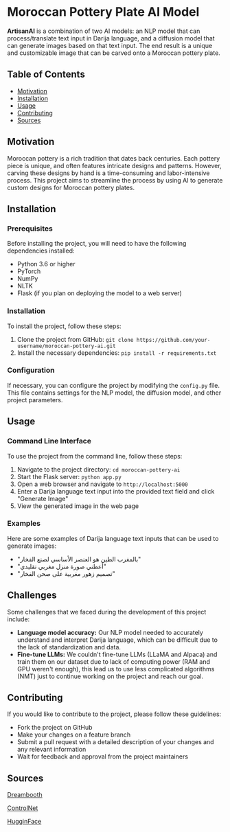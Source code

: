 
# Moroccan Pottery Plate AI Model

**ArtisanAI** is a combination of two AI models: an NLP model that can process/translate text input in Darija language, and a diffusion model that can generate images based on that text input. The end result is a unique and customizable image that can be carved onto a Moroccan pottery plate.

## Table of Contents

- [Motivation](#motivation)
- [Installation](#installation)
- [Usage](#usage)
- [Contributing](#contributing)
- [Sources](#sources)

## Motivation

Moroccan pottery is a rich tradition that dates back centuries. Each pottery piece is unique, and often features intricate designs and patterns. However, carving these designs by hand is a time-consuming and labor-intensive process. This project aims to streamline the process by using AI to generate custom designs for Moroccan pottery plates.

## Installation

### Prerequisites

Before installing the project, you will need to have the following dependencies installed:

- Python 3.6 or higher
- PyTorch
- NumPy
- NLTK
- Flask (if you plan on deploying the model to a web server)

### Installation

To install the project, follow these steps:

1. Clone the project from GitHub: `git clone https://github.com/your-username/moroccan-pottery-ai.git`
2. Install the necessary dependencies: `pip install -r requirements.txt`

### Configuration

If necessary, you can configure the project by modifying the `config.py` file. This file contains settings for the NLP model, the diffusion model, and other project parameters.

## Usage

### Command Line Interface

To use the project from the command line, follow these steps:

1. Navigate to the project directory: `cd moroccan-pottery-ai`
2. Start the Flask server: `python app.py`
3. Open a web browser and navigate to `http://localhost:5000`
4. Enter a Darija language text input into the provided text field and click "Generate Image"
5. View the generated image in the web page

### Examples

Here are some examples of Darija language text inputs that can be used to generate images:

- "بالمغرب الطين هو العنصر الأساسي لصنع الفخار"
- "أعطني صورة منزل مغربي تقليدي"
- "تصميم زهور مغربية على صحن الفخار"

## Challenges

Some challenges that we faced during the development of this project include:

- **Language model accuracy:** Our NLP model needed to accurately understand and interpret Darija language, which can be difficult due to the lack of standardization and data.
- **Fine-tune LLMs:** We couldn't fine-tune LLMs (LLaMA and Alpaca) and train them on our dataset due to lack of computing power (RAM and GPU weren't enough), this lead us to use less complicated algorithms (NMT) just to continue working on the project and reach our goal.
 


## Contributing

If you would like to contribute to the project, please follow these guidelines:

- Fork the project on GitHub
- Make your changes on a feature branch
- Submit a pull request with a detailed description of your changes and any relevant information
- Wait for feedback and approval from the project maintainers

## Sources
[Dreambooth](https://colab.research.google.com/github/huggingface/diffusion-models-class/blob/main/hackathon/dreambooth.ipynb?authuser=1#scrollTo=b1a23ebf-cf7f-4acf-afd9-fabafa045b69) 

[ControlNet](https://github.com/lllyasviel/ControlNet) 

[HugginFace](https://huggingface.co) 
